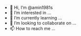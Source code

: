 - 👋 Hi, I’m @amin1981s
- 👀 I’m interested in ...
- 🌱 I’m currently learning ...
- 💞️ I’m looking to collaborate on ...
- 📫 How to reach me ...

<!---
amin1981s/amin1981s is a ✨ special ✨ repository because its `README.md` (this file) appears on your GitHub profile.
You can click the Preview link to take a look at your changes.
--->
